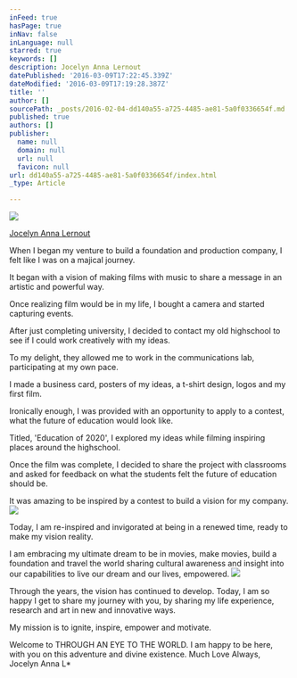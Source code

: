 ```yaml
---
inFeed: true
hasPage: true
inNav: false
inLanguage: null
starred: true
keywords: []
description: Jocelyn Anna Lernout
datePublished: '2016-03-09T17:22:45.339Z'
dateModified: '2016-03-09T17:19:28.387Z'
title: ''
author: []
sourcePath: _posts/2016-02-04-dd140a55-a725-4485-ae81-5a0f0336654f.md
published: true
authors: []
publisher:
  name: null
  domain: null
  url: null
  favicon: null
url: dd140a55-a725-4485-ae81-5a0f0336654f/index.html
_type: Article

---
```

![](https://s3-us-west-2.amazonaws.com/the-grid-img/p/d8f0deba2fd8ebe4394f89d41949f4597b3756d4.png)

[Jocelyn Anna Lernout][0]

When I
began my venture to build a foundation and production company, I felt like I
was on a majical journey.

It began with
a vision of making films with music to share a message in an artistic and
powerful way.

Once realizing film would
be in my life, I bought a camera and started capturing events.

After just completing university, I decided
to contact my old highschool to see if I could work creatively with my
ideas.

To my delight, they allowed me to
work in the communications lab, participating at my own pace.

I made a business card, posters of my ideas,
a t-shirt design, logos and my first film.

Ironically enough, I was provided with an opportunity to apply to a
contest, what the future of education would look like.

Titled, 'Education of 2020', I explored my
ideas while filming inspiring places around the highschool.

Once the film was complete, I decided to
share the project with classrooms and asked for feedback on what the students
felt the future of education should be. 

It was amazing to be
inspired by a contest to build a vision for my company.
![](https://the-grid-user-content.s3-us-west-2.amazonaws.com/a706d8ad-03a1-4d6a-9533-69c2b5cd48c3.jpg)

Today, I am re-inspired and invigorated at
being in a renewed time, ready to make my vision reality.

I am embracing my ultimate dream to be in movies, make movies, build a foundation and travel the world sharing cultural awareness and insight into our capabilities to live our dream and our lives, empowered.
![](https://the-grid-user-content.s3-us-west-2.amazonaws.com/5f9a6b6a-288a-43d3-8a85-67d72b74f546.jpg)

Through the years, the vision has continued to develop.  Today, I am so happy I get to share my journey with you, by sharing my life experience, research and art in new and innovative ways.   

My mission is to ignite, inspire, empower and motivate.

Welcome to THROUGH AN EYE TO THE WORLD.  I am happy to be here, with you on this adventure and divine existence.  Much Love Always, Jocelyn Anna L\*

[0]: https://twitter.com/LivJocelyn?lang=en